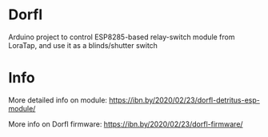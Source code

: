 # Dorfl
Arduino project to control ESP8285-based relay-switch module from LoraTap, and use it as a blinds/shutter switch

# Info
More detailed info on module: https://ibn.by/2020/02/23/dorfl-detritus-esp-module/

More info on Dorfl firmware: https://ibn.by/2020/02/23/dorfl-firmware/
